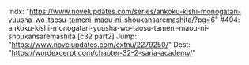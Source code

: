 Indx: "https://www.novelupdates.com/series/ankoku-kishi-monogatari-yuusha-wo-taosu-tameni-maou-ni-shoukansaremashita/?pg=6"
#404: ankoku-kishi-monogatari-yuusha-wo-taosu-tameni-maou-ni-shoukansaremashita [c32 part2]
Jump: "https://www.novelupdates.com/extnu/2279250/"
Dest: "https://wordexcerpt.com/chapter-32-2-saria-academy/"